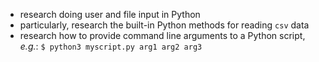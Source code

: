
 - research doing user and file input in Python
 - particularly, research the built-in Python methods for reading `csv` data
 - research how to provide command line arguments to a Python script, *e.g.*:
 `$ python3 myscript.py arg1 arg2 arg3`

